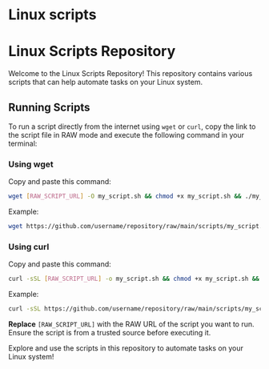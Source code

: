 
# Linux scripts



# Linux Scripts Repository

Welcome to the Linux Scripts Repository! This repository contains various scripts that can help automate tasks on your Linux system.

## Running Scripts

To run a script directly from the internet using `wget` or `curl`, copy the link to the script file in RAW mode and execute the following command in your terminal:

### Using wget

Copy and paste this command:

```bash
wget [RAW_SCRIPT_URL] -O my_script.sh && chmod +x my_script.sh && ./my_script.sh
```
Example:

```bash
wget https://github.com/username/repository/raw/main/scripts/my_script.sh -O my_script.sh && chmod +x my_script.sh && ./my_script.sh
```

### Using curl

Copy and paste this command:

```bash
curl -sSL [RAW_SCRIPT_URL] -o my_script.sh && chmod +x my_script.sh && ./my_script.sh
```
Example:

```bash
curl -sSL https://github.com/username/repository/raw/main/scripts/my_script.sh -o my_script.sh && chmod +x my_script.sh && ./my_script.sh
```

**Replace** `[RAW_SCRIPT_URL]` with the RAW URL of the script you want to run. Ensure the script is from a trusted source before executing it.

Explore and use the scripts in this repository to automate tasks on your Linux system!

